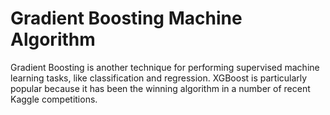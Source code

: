 # Gradient Boosting Machine Algorithm 
Gradient Boosting is another technique for performing supervised machine learning tasks, like classification and regression. XGBoost is particularly popular because it has been the winning algorithm in a number of recent Kaggle competitions.
